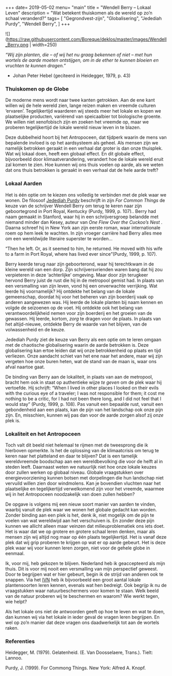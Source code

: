 +++
date= 2019-05-02
menu= "main"
title = "Wendell Berry – Lokaal Leven"
description = "Wat betekent thuiskomen als de wereld op zo’n schaal veranderd?"
tags= [
    "Gegrondvest-zijn",
    "Globalisering",
    "Jedediah Purdy",
    "Wendell Berry",
]
+++

![](https://raw.githubusercontent.com/Boreque/deklos/master/images/Wendell_Berry.png | width=250)

<i> “Wij zijn planten, die – of wij het nu graag bekennen of niet – met hun wortels de aarde moeten ontstijgen, om in de ether te kunnen bloeien en vruchten te kunnen dragen.” </i>

-	Johan Peter Hebel (geciteerd in Heidegger, 1979, p. 43)

<!--more-->
### Thuiskomen op de Globe

De moderne mens wordt naar twee kanten getrokken. Aan de ene kant willen wij de hele wereld zien, lange reizen maken en vreemde culturen ‘ervaren’. Tegelijkertijd waarderen wij steeds meer het lokale en kopen we plaatselijke producten, variërend van speicaalbier tot biologische groente. We willen niet xenofobisch zijn en zoeken het vreemde op, maar we proberen tegelijkertijd de lokale wereld nieuw leven in te blazen. 

Deze dubbelheid hoort bij het Antropoceen, dat tijdperk waarin de mens van bepalende invloed is op het aardsysteem als geheel. Als mensen zijn we namelijk betrokken geraakt in een verhaal dat groter is dan onze thuisplek. Wat wij lokaal doen, heeft een globaal effect. En dit globale effect, bijvoorbeeld door klimaatverandering, verandert hoe de lokale wereld eruit zal komen te zien. Hoe kunnen wij ons thuis voelen op aarde, als we weten dat ons thuis betrokken is geraakt in een verhaal dat de hele aarde treft?

### Lokaal Aarden

Het is één optie om te kiezen ons volledig te verbinden met de plek waar we wonen. De filosoof [Jedediah Purdy]( https://en.wikipedia.org/wiki/Jedediah_Purdy) beschrijft in zijn <i> For Common Things </i> de keuze van de schrijver Wendell Berry om terug te keren naar zijn geboortegrond in Port Royal, Kentucky (Purdy, 1999, p. 107).. Berry had naam gemaakt in Stanford, waar hij in een schrijversgroep belandde met niemand minder dan Kesey, auteur van <i> One Flew Over the Cuckoo’s Nest </i>. Daarna schreef hij in New York aan zijn eerste roman, waar internationale roem op hem leek te wachten. In zijn vroeger carrière had Berry alles mee om een wereldwijde literaire superster te worden...

“Then he left. Or, as it seemed to him, he returned. He moved with his wife to a farm in Port Royal, where has lived ever since”(Purdy, 1999, p. 107). 

Berry keerde terug naar zijn geboorterond, waar hij terechtkwam in de kleine wereld van een dorp. Zijn schrijversvrienden waren bang dat hij zou verpieteren in deze ‘achterlijke’ omgeving. Maar door zijn terugkeer hervond Berry juist de rust die hij in de metropool gemist had. In plaats van een versmalling van zijn leven, vond hij een onverwachte verrijking. Wat leerde hij voornamelijk? Hij ontdekte het belang van de lokale gemeenschap, doordat hij voor het beheren van zijn boerderij vaak op anderen aangewezen was. Hij leerde de lokale planten bij naam kennen en volgde de seizoenen op de voet. Hij ontdekte ook het belang van verantwoordelijkheid nemen voor zijn boerderij en het groeien van de gewassen. Hij leerde, kortom, <i> zorg </i> te dragen voor de plaats. In plaats van het altijd-nieuwe, ontdekte Berry de waarde van het blijven, van de volwassenheid en de keuze. 

Jedediah Purdy ziet de keuze van Berry als een optie om te leren omgaan met de chaotische globalisering waarin de aarde betrokken is. Deze globalisering kan ertoe leiden dat wij onze betrokkenheid op plaats en tijd verliezen. Onze aandacht schiet van het ene naar het andere, maar wij zijn vergeten hoe onze buren heten, wat de stand van de maan is, waar ons afval naartoe gaat. 

De binding van Berry aan de lokaliteit, in plaats van aan de metropool, bracht hem ook in staat op authentieke wijze <i> te geven </i> om de plek waar hij vertoefde. Hij schrijft: “When I lived in other places I looked on their evils with the curious eye of a traveler; I was not responsible for them; it cost me nothing to be a critic, for I had not been there long, and I did not feel that I would stay” (Purdy, 1999, p. 108). Pas vanuit een bepaalde rust, vanuit een gebondenheid aan een plaats, kan de pijn van het landschap ook onze pijn zijn. En, misschien, kunnen wij pas dan voor de aarde zorgen alsof zij <i> onze </i> plek is. 

### Lokaliteit en het Antropoceen
Toch valt dit beeld niet helemaal te rijmen met de tweesprong die ik hierboven opmerkte. Is het de oplossing van de klimaatcrisis om terug te keren naar het platteland en daar te blijven? Dat is een tamelijk wereldvreemde boodschap aan een wereldbevolking die voor de helft al in steden leeft. Daarnaast weten we natuurlijk niet hoe onze lokale keuzes door zullen werken op globaal niveau. Globale vraagstukken over energievoorziening kunnen botsen met dorpelingen die hun landschap niet vervuild willen zien door windmolens. Kan je bovendien vluchten naar het plaatselijke en tegelijkertijd verwelkomend zijn voor het vreemde, waarmee wij in het Antropoceen noodzakelijk van doen zullen hebben?

De opgave is volgens mij een nieuw soort manier van aarden te vinden, waarbij vanuit de plek waar we wonen het globale gedacht kan worden. Zonder binding aan een plek is het, denk ik, niet mogelijk om de pijn te voelen van wat wereldwijd aan het verschuiven is. En zonder deze pijn kunnen we allicht alleen maar veinzen dat milieuproblematiek ons iets doet. Het is waar dat we op grotere en grotere schaal leren denken, maar als mensen zijn wij altijd nog maar op één plaats tegelijkertijd. Het is vanaf deze plek dat wij grip proberen te krijgen op wat er op aarde gebeurt. Het is deze plek waar wij voor kunnen leren zorgen, niet voor de gehele globe in eenmaal. 

Ik, voor mij, heb gekozen te blijven. Nederland heb ik geaccepteerd als mijn thuis. Dit is voor mij nooit een versmalling van mijn perspectief geweest. Door te begrijpen wat er hier gebeurt, begin ik de strijd van anderen ook te snappen. Via het [IVN]( https://www.ivn.nl/afdeling/nijmegen-rijk-van) heb ik bijvoorbeeld een groot aantal lokale plantensoorten leren kennen, evenals wat hen bedreigt. Ook begrijp ik nu de vraagstukken waar natuurbeschermers voor komen te staan. Welk beeld van de natuur proberen wij te beschermen en waarom? Wie werkt tegen, wie helpt?

Als het lokale ons niet de antwoorden geeft op hoe te leven en wat te doen, dan kunnen wij via het lokale in ieder geval de vragen leren begrijpen. En wel op zo’n manier dat deze vragen ons daadwerkelijk tot aan de wortels raken.

### Referenties

Heidegger, M. (1979). Gelatenheid. (E. Van Doosselaere, Trans.). Tielt: Lannoo.

Purdy, J. (1999). For Commong Things. New York: Alfred A. Knopf.


